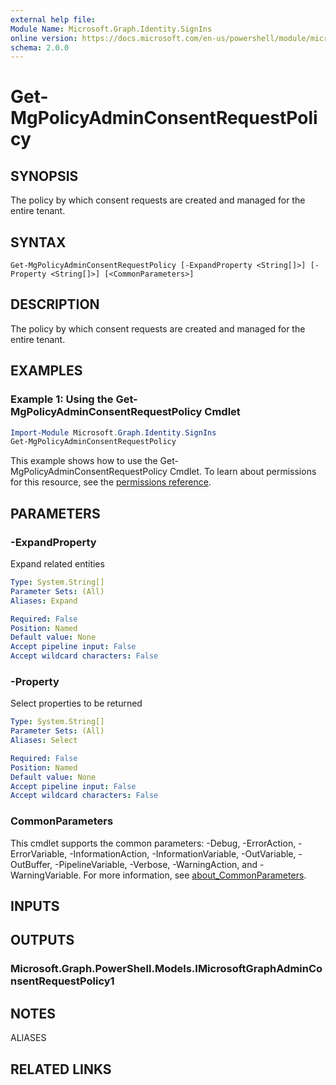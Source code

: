 ```yaml
---
external help file:
Module Name: Microsoft.Graph.Identity.SignIns
online version: https://docs.microsoft.com/en-us/powershell/module/microsoft.graph.identity.signins/get-mgpolicyadminconsentrequestpolicy
schema: 2.0.0
---
```


# Get-MgPolicyAdminConsentRequestPolicy

## SYNOPSIS
The policy by which consent requests are created and managed for the entire tenant.

## SYNTAX

```
Get-MgPolicyAdminConsentRequestPolicy [-ExpandProperty <String[]>] [-Property <String[]>] [<CommonParameters>]
```

## DESCRIPTION
The policy by which consent requests are created and managed for the entire tenant.

## EXAMPLES

### Example 1: Using the Get-MgPolicyAdminConsentRequestPolicy Cmdlet
```powershell
Import-Module Microsoft.Graph.Identity.SignIns
Get-MgPolicyAdminConsentRequestPolicy
```

This example shows how to use the Get-MgPolicyAdminConsentRequestPolicy Cmdlet.
To learn about permissions for this resource, see the [permissions reference](/graph/permissions-reference).

## PARAMETERS

### -ExpandProperty
Expand related entities

```yaml
Type: System.String[]
Parameter Sets: (All)
Aliases: Expand

Required: False
Position: Named
Default value: None
Accept pipeline input: False
Accept wildcard characters: False
```

### -Property
Select properties to be returned

```yaml
Type: System.String[]
Parameter Sets: (All)
Aliases: Select

Required: False
Position: Named
Default value: None
Accept pipeline input: False
Accept wildcard characters: False
```

### CommonParameters
This cmdlet supports the common parameters: -Debug, -ErrorAction, -ErrorVariable, -InformationAction, -InformationVariable, -OutVariable, -OutBuffer, -PipelineVariable, -Verbose, -WarningAction, and -WarningVariable. For more information, see [about_CommonParameters](http://go.microsoft.com/fwlink/?LinkID=113216).

## INPUTS

## OUTPUTS

### Microsoft.Graph.PowerShell.Models.IMicrosoftGraphAdminConsentRequestPolicy1

## NOTES

ALIASES

## RELATED LINKS

